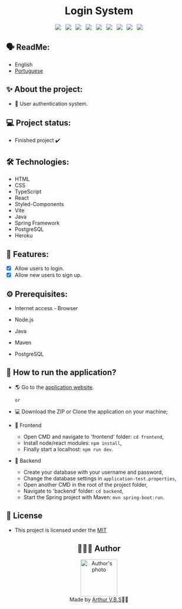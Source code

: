 <h1 align="center">Login System</h1>

<div align="center">
  <img src="https://img.shields.io/badge/License-MIT-000?style=social&logo=json&logoColor=469BD2">
  &nbsp;
  <img src="https://img.shields.io/badge/GitHub-000?style=social&logo=github&logoColor=469BD2">
  &nbsp;
  <img src="https://img.shields.io/badge/HTML-000?style=social&logo=html5&logoColor=469BD2">
  &nbsp;
  <img src="https://img.shields.io/badge/CSS-000?style=social&logo=css3&logoColor=469BD2">
  &nbsp;
  <img src="https://img.shields.io/badge/TypeScript-000?style=social&logo=typescript&logoColor=469BD2">
  &nbsp;
  <img src="https://img.shields.io/badge/React-000?style=social&logo=react&logoColor=469BD2">
  &nbsp;
  <img src="https://img.shields.io/badge/Java-000?style=social&logo=openjdk&logoColor=469BD2">
  &nbsp;
  <img src="https://img.shields.io/badge/Spring-000?style=social&logo=spring&logoColor=469BD2">
  &nbsp;
  <img src="https://img.shields.io/badge/PostgreSQL-000?style=social&logo=postgresql&logoColor=469BD2">
</div>

## 🗣️ ReadMe:

- English
- [Portuguese](https://github.com/ArthurVBS/LoginSystem/blob/main/README-pt.md)

## ✨ About the project:

- 🔐 User authentication system.

## 💻 Project status:

- Finished project ✔️

## 🛠 Technologies:

- HTML
- CSS
- TypeScript
- React
- Styled-Components
- Vite
- Java
- Spring Framework
- PostgreSQL
- Heroku

## 📝 Features:

- [X] Allow users to login.
- [X] Allow new users to sign up.

## ⚙️ Prerequisites:

- Internet access - Browser

- Node.js

- Java

- Maven

- PostgreSQL

## 🚀 How to run the application?

- 🌎 Go to the [application website](https://arthurvbs.github.io/LoginSystem/).

  `or`

- 💻 Download the ZIP or Clone the application on your machine;
- 🎨 Frontend
  - Open CMD and navigate to 'frontend' folder: `cd frontend`,
  - Install node/react modules: `npm install`,
  - Finally start a localhost: `npm run dev`.
- 🎲 Backend
  - Create your database with your username and password,
  - Change the database settings in `application-test.properties`,
  - Open another CMD in the root of the project folder,
  - Navigate to 'backend' folder: `cd backend`,
  - Start the Spring project with Maven: `mvn spring-boot:run`.  

## 📝 License

- This project is licensed under the [MIT](https://github.com/ArthurVBS/LoginSystem/blob/main/LICENSE)

<h2 align="center">👨🏽‍💻 Author</h2>
<div align="center">
  <img width="100px;" src="https://avatars.githubusercontent.com/u/84406367?v=4" alt="Author's photo"/>
  <br><span>Made by <a href="https://github.com/ArthurVBS" target="_blank" rel="external">Arthur V.B.S</a>✌🏽</span>
</div>
